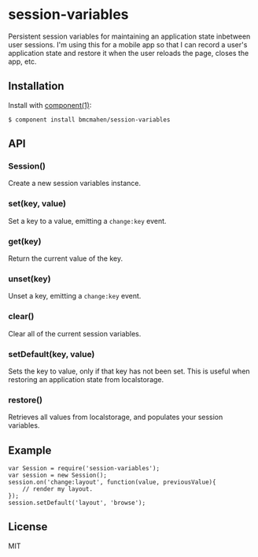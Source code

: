 # session-variables

  Persistent session variables for maintaining an application state inbetween user sessions. I'm using this for a mobile app so that I can record a user's application state and restore it when the user reloads the page, closes the app, etc.

## Installation

  Install with [component(1)](http://component.io):

    $ component install bmcmahen/session-variables

## API

### Session()

Create a new session variables instance.

### set(key, value)

Set a key to a value, emitting a `change:key` event.

### get(key)

Return the current value of the key.

### unset(key)

Unset a key, emitting a `change:key` event.

### clear()

Clear all of the current session variables.

### setDefault(key, value)

Sets the key to value, only if that key has not been set. This is useful when restoring an application state from localstorage.

### restore()

Retrieves all values from localstorage, and populates your session variables.


## Example

	var Session = require('session-variables');
	var session = new Session();
	session.on('change:layout', function(value, previousValue){
		// render my layout.
	});
	session.setDefault('layout', 'browse');


## License

  MIT
